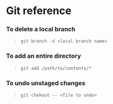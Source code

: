 Git reference
===========

### To delete a local branch
> `git branch -d <local branch name>`

### To add an entire directory 
> `git add /path/to/contents/*`

### To undo unstaged changes
> `git chekout -- <file to undo>`
